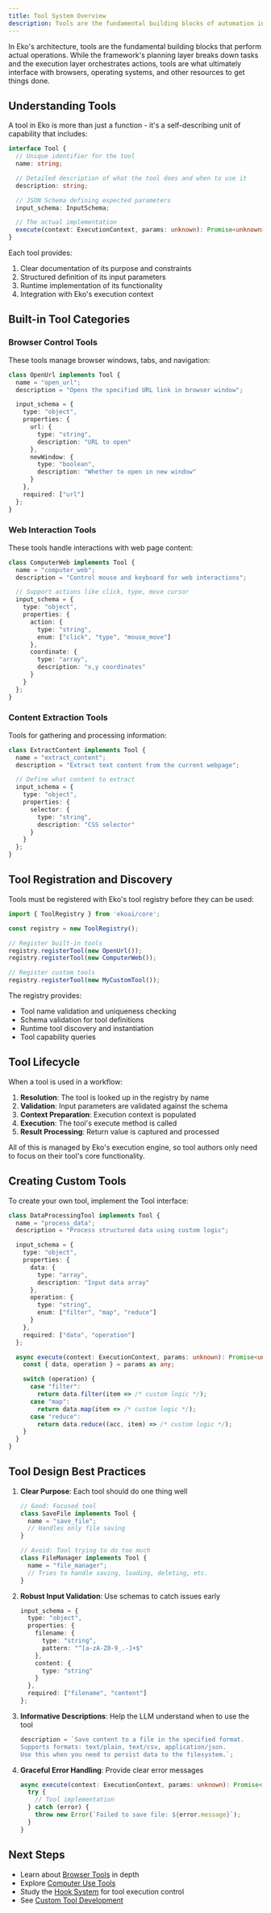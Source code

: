 ```yaml
---
title: Tool System Overview
description: Tools are the fundamental building blocks of automation in Eko. This guide provides an overview of Eko's tool system, including built-in tools, custom tool development, and tool lifecycle.
---
```


In Eko's architecture, tools are the fundamental building blocks that perform actual operations. While the framework's planning layer breaks down tasks and the execution layer orchestrates actions, tools are what ultimately interface with browsers, operating systems, and other resources to get things done.

## Understanding Tools

A tool in Eko is more than just a function - it's a self-describing unit of capability that includes:

```typescript
interface Tool {
  // Unique identifier for the tool
  name: string;

  // Detailed description of what the tool does and when to use it
  description: string;

  // JSON Schema defining expected parameters
  input_schema: InputSchema;

  // The actual implementation
  execute(context: ExecutionContext, params: unknown): Promise<unknown>;
}
```

Each tool provides:
1. Clear documentation of its purpose and constraints
2. Structured definition of its input parameters
3. Runtime implementation of its functionality
4. Integration with Eko's execution context

## Built-in Tool Categories

### Browser Control Tools
These tools manage browser windows, tabs, and navigation:

```typescript
class OpenUrl implements Tool {
  name = "open_url";
  description = "Opens the specified URL link in browser window";

  input_schema = {
    type: "object",
    properties: {
      url: {
        type: "string",
        description: "URL to open"
      },
      newWindow: {
        type: "boolean",
        description: "Whether to open in new window"
      }
    },
    required: ["url"]
  };
}
```

### Web Interaction Tools
These tools handle interactions with web page content:

```typescript
class ComputerWeb implements Tool {
  name = "computer_web";
  description = "Control mouse and keyboard for web interactions";

  // Support actions like click, type, move cursor
  input_schema = {
    type: "object",
    properties: {
      action: {
        type: "string",
        enum: ["click", "type", "mouse_move"]
      },
      coordinate: {
        type: "array",
        description: "x,y coordinates"
      }
    }
  };
}
```

### Content Extraction Tools
Tools for gathering and processing information:

```typescript
class ExtractContent implements Tool {
  name = "extract_content";
  description = "Extract text content from the current webpage";

  // Define what content to extract
  input_schema = {
    type: "object",
    properties: {
      selector: {
        type: "string",
        description: "CSS selector"
      }
    }
  };
}
```

## Tool Registration and Discovery

Tools must be registered with Eko's tool registry before they can be used:

```typescript
import { ToolRegistry } from 'ekoai/core';

const registry = new ToolRegistry();

// Register built-in tools
registry.registerTool(new OpenUrl());
registry.registerTool(new ComputerWeb());

// Register custom tools
registry.registerTool(new MyCustomTool());
```

The registry provides:
- Tool name validation and uniqueness checking
- Schema validation for tool definitions
- Runtime tool discovery and instantiation
- Tool capability queries

## Tool Lifecycle

When a tool is used in a workflow:

1. **Resolution**: The tool is looked up in the registry by name
2. **Validation**: Input parameters are validated against the schema
3. **Context Preparation**: Execution context is populated
4. **Execution**: The tool's execute method is called
5. **Result Processing**: Return value is captured and processed

All of this is managed by Eko's execution engine, so tool authors only need to focus on their tool's core functionality.

## Creating Custom Tools

To create your own tool, implement the Tool interface:

```typescript
class DataProcessingTool implements Tool {
  name = "process_data";
  description = "Process structured data using custom logic";

  input_schema = {
    type: "object",
    properties: {
      data: {
        type: "array",
        description: "Input data array"
      },
      operation: {
        type: "string",
        enum: ["filter", "map", "reduce"]
      }
    },
    required: ["data", "operation"]
  };

  async execute(context: ExecutionContext, params: unknown): Promise<unknown> {
    const { data, operation } = params as any;

    switch (operation) {
      case "filter":
        return data.filter(item => /* custom logic */);
      case "map":
        return data.map(item => /* custom logic */);
      case "reduce":
        return data.reduce((acc, item) => /* custom logic */);
    }
  }
}
```

## Tool Design Best Practices

1. **Clear Purpose**: Each tool should do one thing well
   ```typescript
   // Good: Focused tool
   class SaveFile implements Tool {
     name = "save_file";
     // Handles only file saving
   }

   // Avoid: Tool trying to do too much
   class FileManager implements Tool {
     name = "file_manager";
     // Tries to handle saving, loading, deleting, etc.
   }
   ```

2. **Robust Input Validation**: Use schemas to catch issues early
   ```typescript
   input_schema = {
     type: "object",
     properties: {
       filename: {
         type: "string",
         pattern: "^[a-zA-Z0-9_.-]+$"
       },
       content: {
         type: "string"
       }
     },
     required: ["filename", "content"]
   };
   ```

3. **Informative Descriptions**: Help the LLM understand when to use the tool
   ```typescript
   description = `Save content to a file in the specified format.
   Supports formats: text/plain, text/csv, application/json.
   Use this when you need to persist data to the filesystem.`;
   ```

4. **Graceful Error Handling**: Provide clear error messages
   ```typescript
   async execute(context: ExecutionContext, params: unknown): Promise<unknown> {
     try {
       // Tool implementation
     } catch (error) {
       throw new Error(`Failed to save file: ${error.message}`);
     }
   }
   ```

## Next Steps

- Learn about [Browser Tools](../guides/tools/browser-tools.md) in depth
- Explore [Computer Use Tools](../guides/tools/computer-tools.md)
- Study the [Hook System](hooks.md) for tool execution control
- See [Custom Tool Development](../guides/tools/custom-tools.md)
